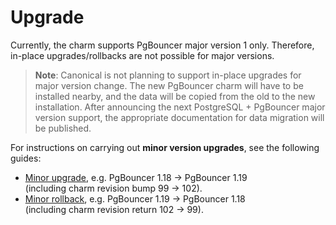 # Upgrade

Currently, the charm supports PgBouncer major version 1 only. Therefore, in-place upgrades/rollbacks are not possible for major versions. 

> **Note**: Canonical is not planning to support in-place upgrades for major version change. The new PgBouncer charm will have to be installed nearby, and the data will be copied from the old to the new installation. After announcing the next PostgreSQL + PgBouncer major version support, the appropriate documentation for data migration will be published.

For instructions on carrying out **minor version upgrades**, see the following guides:

* [Minor upgrade](/t/12317?channel=1/stable), e.g. PgBouncer 1.18 -> PgBouncer 1.19<br/>
(including charm revision bump 99 -> 102).
* [Minor rollback](/t/12316?channel=1/stable), e.g. PgBouncer 1.19 -> PgBouncer 1.18<br/>
(including charm revision return 102 -> 99).